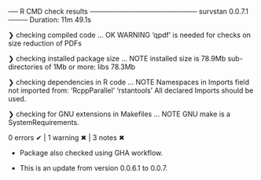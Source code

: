 
── R CMD check results ────────────────────── survstan 0.0.7.1 ────
Duration: 11m 49.1s

❯ checking compiled code ... OK
   WARNING
  ‘qpdf’ is needed for checks on size reduction of PDFs

❯ checking installed package size ... NOTE
    installed size is 78.9Mb
    sub-directories of 1Mb or more:
      libs  78.3Mb

❯ checking dependencies in R code ... NOTE
  Namespaces in Imports field not imported from:
    ‘RcppParallel’ ‘rstantools’
    All declared Imports should be used.

❯ checking for GNU extensions in Makefiles ... NOTE
  GNU make is a SystemRequirements.

0 errors ✔ | 1 warning ✖ | 3 notes ✖

* Package also checked using GHA workflow.

* This is an update from version 0.0.6.1 to 0.0.7.
